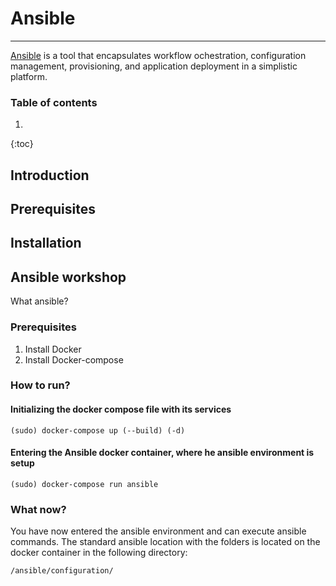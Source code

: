 # Ansible
---

[Ansible](https://www.ansible.com/) is a tool that encapsulates workflow ochestration, configuration management, provisioning, and application deployment in a simplistic platform.

### Table of contents

1. 
{:toc}

## Introduction

## Prerequisites

## Installation

## Ansible workshop

What ansible?

### Prerequisites

1. Install Docker
2. Install Docker-compose

### How to run?

#### Initializing the docker compose file with its services

```
(sudo) docker-compose up (--build) (-d)
```
#### Entering the Ansible docker container, where he ansible environment is setup
```
(sudo) docker-compose run ansible
```

### What now?
You have now entered the ansible environment and can execute ansible commands. The standard ansible location with the folders is located on the docker container in the following directory:
```
/ansible/configuration/
```
